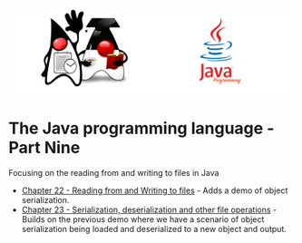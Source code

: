 ![](/assets/javarepologo.png)

# The Java programming language - Part Nine

Focusing on the reading from and writing to files in Java

- [Chapter 22 - Reading from and Writing to files](/src/com/irisida/lang/part09/chapter22) - Adds a demo of object serialization.
- [Chapter 23 - Serialization, deserialization and other file operations](/src/com/irisida/lang/part09/chapter23) - Builds on the previous demo where we have a scenario of object serialization being loaded and deserialized to a new object and output.
